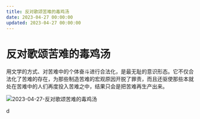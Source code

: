 ```yaml
---
title: 反对歌颂苦难的毒鸡汤
date: 2023-04-27 00:00:00
updated: 2023-04-27 00:00:00
---
```


# 反对歌颂苦难的毒鸡汤

用文学的方式、对苦难中的个体奋斗进行合法化，是最无耻的意识形态。它不仅合法化了苦难的存在，为那些制造苦难的宏观原因开脱了罪责，而且还驱使那些本就处在苦难中的人们再度投入苦难之中，结果只会是把苦难再生产出来。

![2023-04-27-反对歌颂苦难的毒鸡汤](assets/2023-04-27-反对歌颂苦难的毒鸡汤.jpeg)

d
